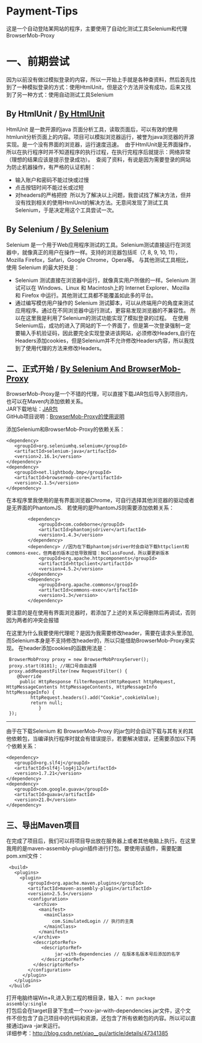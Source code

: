 # Payment-Tips
这是一个自动登陆某网站的程序，主要使用了自动化测试工具Selenium和代理BrowserMob-Proxy

# 一、前期尝试
因为以前没有做过模拟登录的内容，所以一开始上手就是各种查资料，然后首先找到了一种模拟登录的方式：使用HtmlUnit，但是这个方法并没有成功，后来又找到了另一种方式：使用自动测试工具Selenium

## By HtmlUnit / [By HtmlUnit](https://github.com/YangDanXia/Payment-Tips/tree/master/By%20HtmlUnit)  
  HtmlUnit 是一款开源的java 页面分析工具，读取页面后，可以有效的使用htmlunit分析页面上的内容。项目可以模拟浏览器运行，被誉为java浏览器的开源实现。是一个没有界面的浏览器，运行速度迅速。
  由于HtmlUnit是无界面操作，所以在执行程序时并不知道程序的执行过程，在执行完程序后就提示：网络异常（理想的结果应该是提示登录成功）。
  查阅了资料，有说是因为需要登录的网站为防止机器操作，有严格的认证机制：
  - 输入账户和密码不能过快或过慢
  - 点击按钮时间不能过长或过短
  - 对headers的严格把控
  所以为了解决以上问题，我尝试找了解决方法，但并没有找到相关的使用HtmlUnit的解决方法。无意间发现了测试工具Selenium，于是决定用这个工具尝试一次。
  
## By Selenium / [By Selenium](https://github.com/YangDanXia/Payment-Tips/tree/master/By%20Selenium)  
  Selenium 是一个用于Web应用程序测试的工具。Selenium测试直接运行在浏览器中，就像真正的用户在操作一样。支持的浏览器包括IE（7, 8, 9, 10, 11），Mozilla Firefox，Safari，Google Chrome，Opera等。
  与其他测试工具相比，使用 Selenium 的最大好处是：
  - Selenium 测试直接在浏览器中运行，就像真实用户所做的一样。Selenium 测试可以在 Windows、Linux 和 Macintosh上的 Internet Explorer、Mozilla 和 Firefox 中运行。其他测试工具都不能覆盖如此多的平台。
  - 通过编写模仿用户操作的 Selenium 测试脚本，可以从终端用户的角度来测试应用程序。通过在不同浏览器中运行测试，更容易发现浏览器的不兼容性。
所以在这里我是利用了Selenium的测试功能实现了模拟登录的过程。
  在使用Selenium后，成功的进入了网站的下一个界面了，但是第一次登录强制一定要输入手机验证码，因此要完全实现登录进该网站，必须修改Headers,自行在Headers添加cookies，但是Selenium并不允许修改Headers内容，所以我找到了使用代理的方法来修改Headers。
  
  
## 二、正式开始 / [By Selenium And BrowserMob-Proxy](https://github.com/YangDanXia/Payment-Tips/tree/master/paying)    
BrowserMob-Proxy是一个不错的代理，可以直接下载JAR包后导入到项目内，也可以在Maven内添加依赖关系。  
JAR下载地址：[JAR包](http://bmp.lightbody.net/)    
GitHub项目说明：[BrowserMob-Proxy的使用说明](https://github.com/lightbody/browsermob-proxy)

添加Selenium和BrowserMob-Proxy的依赖关系：  
````
<dependency>
   <groupId>org.seleniumhq.selenium</groupId>
   <artifactId>selenium-java</artifactId>
   <version>2.16.1</version>
</dependency>
<dependency>
   <groupId>net.lightbody.bmp</groupId>
   <artifactId>browsermob-core</artifactId>
   <version>2.1.5</version>
</dependency>
 ````
在本程序里我使用的是有界面浏览器Chrome，可自行选择其他浏览器的驱动或者是无界面的PhantomJS.  
若使用的是PhantomJS则需要添加依赖关系：   
````
        <dependency>
            <groupId>com.codeborne</groupId>
            <artifactId>phantomjsdriver</artifactId>
            <version>1.4.3</version>
        </dependency>
        <dependency> //因为在下载phantomjsdriver时会自动下载httpclient和commons-exec，但两者的版本过低导致报错：NoClassFound，所以要更新版本
            <groupId>org.apache.httpcomponents</groupId>
            <artifactId>httpclient</artifactId>
            <version>4.5.2</version>
        </dependency>
        <dependency>
            <groupId>org.apache.commons</groupId>
            <artifactId>commons-exec</artifactId>
            <version>1.3</version>
        </dependency>       
 ````  

 要注意的是在使用有界面浏览器时，若添加了上述的关系记得删除后再调试，否则因为两者的冲突会报错  
 
在这里为什么我要使用代理呢？是因为我需要修改header，需要在请求头里添加,而Selenium本身是不支持修改header的，所以只能借助BrowserMob-Proxy来实现。
在header添加cookies的函数用法是：
````
 BrowserMobProxy proxy = new BrowserMobProxyServer();
 proxy.start(8181); //端口号自由选择
 proxy.addRequestFilter(new RequestFilter() {
    @Override
     public HttpResponse filterRequest(HttpRequest httpRequest, HttpMessageContents httpMessageContents, HttpMessageInfo httpMessageInfo) {
         httpRequest.headers().add("Cookie",cookieValue);
         return null;
            }
 });
 ````
<hr/>  

由于在下载Selenium 和 BrowserMob-Proxy 的jar包时会自动下载与其有关的其他依赖包，当编译执行程序时就会有错误提示，若要解决错误，还需要添加以下两个依赖关系：   
````
<dependency>
   <groupId>org.slf4j</groupId>
   <artifactId>slf4j-log4j12</artifactId>
   <version>1.7.21</version>
</dependency>
<dependency>
   <groupId>com.google.guava</groupId>
   <artifactId>guava</artifactId>
   <version>21.0</version>
</dependency>
 ````  
 

## 三、导出Maven项目
在完成了项目后，我们可以将项目导出放在服务器上或者其他电脑上执行。在这里我用的是maven-assembly-plugin插件进行打包。要使用该插件，需要配置pom.xml文件：
````
 <build>
   <plugins>
     <plugin>
        <groupId>org.apache.maven.plugins</groupId>
        <artifactId>maven-assembly-plugin</artifactId>
        <version>2.5.5</version>
        <configuration>
          <archive>
            <manifest>
              <mainClass> 
                 com.SimulatedLogin // 执行的主类
              </mainClass>
            </manifest>
          </archive>
          <descriptorRefs>
             <descriptorRef>
                  jar-with-dependencies // 在版本名版本号后添加的名字
             </descriptorRef>
          </descriptorRefs>
        </configuration>
      </plugin>
   </plugins>
 </build>
````
打开电脑终端Win+R,进入到工程的根目录，输入：
`mvn package assembly:single`  
打包后会在target目录下生成一个xxx-jar-with-dependencies.jar文件，这个文件不但包含了自己项目中的代码和资源，还包含了所有依赖包的内容。所以可以直接通过java -jar来运行。  
详细参考：http://blog.csdn.net/xiao__gui/article/details/47341385
